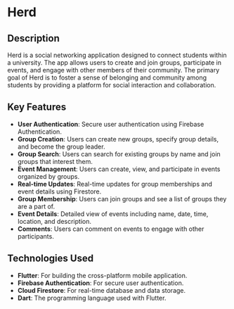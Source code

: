 # Herd

## Description

Herd is a social networking application designed to connect students within a university. The app allows users to create and join groups, participate in events, and engage with other members of their community. The primary goal of Herd is to foster a sense of belonging and community among students by providing a platform for social interaction and collaboration.

## Key Features

- **User Authentication**: Secure user authentication using Firebase Authentication.
- **Group Creation**: Users can create new groups, specify group details, and become the group leader.
- **Group Search**: Users can search for existing groups by name and join groups that interest them.
- **Event Management**: Users can create, view, and participate in events organized by groups.
- **Real-time Updates**: Real-time updates for group memberships and event details using Firestore.
- **Group Membership**: Users can join groups and see a list of groups they are a part of.
- **Event Details**: Detailed view of events including name, date, time, location, and description.
- **Comments**: Users can comment on events to engage with other participants.

## Technologies Used

- **Flutter**: For building the cross-platform mobile application.
- **Firebase Authentication**: For secure user authentication.
- **Cloud Firestore**: For real-time database and data storage.
- **Dart**: The programming language used with Flutter.